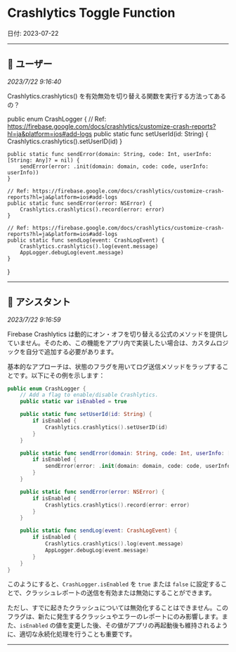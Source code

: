 # Crashlytics Toggle Function

日付: 2023-07-22

---

## 👤 ユーザー
*2023/7/22 9:16:40*

Crashlytics.crashlytics() を有効無効を切り替える関数を実行する方法ってあるの？

public enum CrashLogger {
    // Ref: https://firebase.google.com/docs/crashlytics/customize-crash-reports?hl=ja&platform=ios#add-logs
    public static func setUserId(id: String) {
        Crashlytics.crashlytics().setUserID(id)
    }

    public static func sendError(domain: String, code: Int, userInfo: [String: Any]? = nil) {
        sendError(error: .init(domain: domain, code: code, userInfo: userInfo))
    }

    // Ref: https://firebase.google.com/docs/crashlytics/customize-crash-reports?hl=ja&platform=ios#add-logs
    public static func sendError(error: NSError) {
        Crashlytics.crashlytics().record(error: error)
    }

    // Ref: https://firebase.google.com/docs/crashlytics/customize-crash-reports?hl=ja&platform=ios#add-logs
    public static func sendLog(event: CrashLogEvent) {
        Crashlytics.crashlytics().log(event.message)
        AppLogger.debugLog(event.message)
    }
}

---

## 🤖 アシスタント
*2023/7/22 9:16:59*

Firebase Crashlytics は動的にオン・オフを切り替える公式のメソッドを提供していません。そのため、この機能をアプリ内で実装したい場合は、カスタムロジックを自分で追加する必要があります。

基本的なアプローチは、状態のフラグを用いてログ送信メソッドをラップすることです。以下にその例を示します：

```swift
public enum CrashLogger {
    // Add a flag to enable/disable Crashlytics.
    public static var isEnabled = true

    public static func setUserId(id: String) {
        if isEnabled {
            Crashlytics.crashlytics().setUserID(id)
        }
    }

    public static func sendError(domain: String, code: Int, userInfo: [String: Any]? = nil) {
        if isEnabled {
            sendError(error: .init(domain: domain, code: code, userInfo: userInfo))
        }
    }

    public static func sendError(error: NSError) {
        if isEnabled {
            Crashlytics.crashlytics().record(error: error)
        }
    }

    public static func sendLog(event: CrashLogEvent) {
        if isEnabled {
            Crashlytics.crashlytics().log(event.message)
            AppLogger.debugLog(event.message)
        }
    }
}
```

このようにすると、`CrashLogger.isEnabled` を `true` または `false` に設定することで、クラッシュレポートの送信を有効または無効にすることができます。

ただし、すでに起きたクラッシュについては無効化することはできません。このフラグは、新たに発生するクラッシュやエラーのレポートにのみ影響します。また、`isEnabled` の値を変更した後、その値がアプリの再起動後も維持されるように、適切な永続化処理を行うことも重要です。

---
